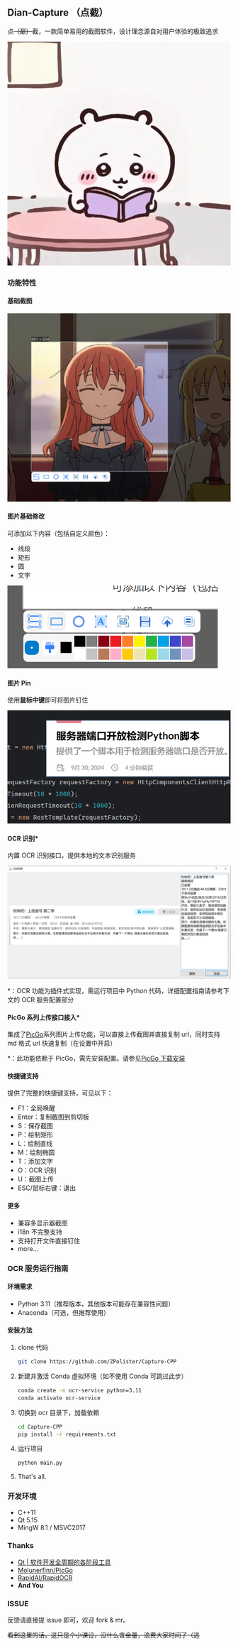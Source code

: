 ## Dian-Capture （点截）

点~~（巅）~~截，一款简单易用的截图软件，设计理念源自对用户体验的极致追求

![dian](docs/0.jpg)

### 功能特性

#### 基础截图

![image-20241013232644724](docs/1.png)

#### 图片基础修改

可添加以下内容（包括自定义颜色）：

- 线段
- 矩形
- 圆
- 文字

![](docs/2.png)

#### 图片 Pin

使用**鼠标中键**即可将图片钉住

![](docs/3.png)

#### OCR 识别\*

内置 OCR 识别接口，提供本地的文本识别服务

![image-20241013233843472](docs/4.png)

\*：OCR 功能为插件式实现，需运行项目中 Python 代码，详细配置指南请参考下文的 OCR 服务配置部分

#### PicGo 系列上传接口接入\*

集成了[PicGo](https://picgo.github.io/PicGo-Doc/)系列图片上传功能，可以直接上传截图并直接复制 url，同时支持 md 格式 url 快速复制（在设置中开启）

\*：此功能依赖于 PicGo，需先安装配置。请参见[PicGo 下载安装](https://picgo.github.io/PicGo-Doc/zh/guide/#下载安装)

#### 快捷键支持

提供了完整的快捷键支持，可见以下：

- F1：全局唤醒
- Enter：复制截图到剪切板
- S：保存截图
- P：绘制矩形
- L：绘制直线
- M：绘制椭圆
- T：添加文字
- O：OCR 识别
- U：截图上传
- ESC/鼠标右键：退出

#### 更多

- 兼容多显示器截图
- i18n 不完整支持
- 支持打开文件直接钉住
- more...

### OCR 服务运行指南

#### 环境需求

- Python 3.11（推荐版本，其他版本可能存在兼容性问题）
- Anaconda（可选，但推荐使用）

#### 安装方法

1. clone 代码

   ```bash
   git clone https://github.com/ZPolister/Capture-CPP
   ```

2. 新建并激活 Conda 虚拟环境（如不使用 Conda 可跳过此步）

   ```bash
   conda create -n ocr-service python=3.11
   conda activate ocr-service
   ```

3. 切换到 ocr 目录下，加载依赖

   ```bash
   cd Capture-CPP
   pip install -r requirements.txt
   ```

4. 运行项目

   ```bash
   python main.py
   ```

5. That's all.

### 开发环境

- C++11
- Qt 5.15
- MingW 8.1 / MSVC2017

### Thanks

- [Qt | 软件开发全周期的各阶段工具](https://www.qt.io/zh-cn/)
- [Molunerfinn/PicGo](https://github.com/Molunerfinn/PicGo)
- [RapidAI/RapidOCR](https://github.com/RapidAI/RapidOCR)
- **And You**

### ISSUE

反馈请直接提 issue 即可，欢迎 fork & mr。

~~看到这里的话，这只是个小课设，没什么含金量，浪费大家时间了（逃~~
